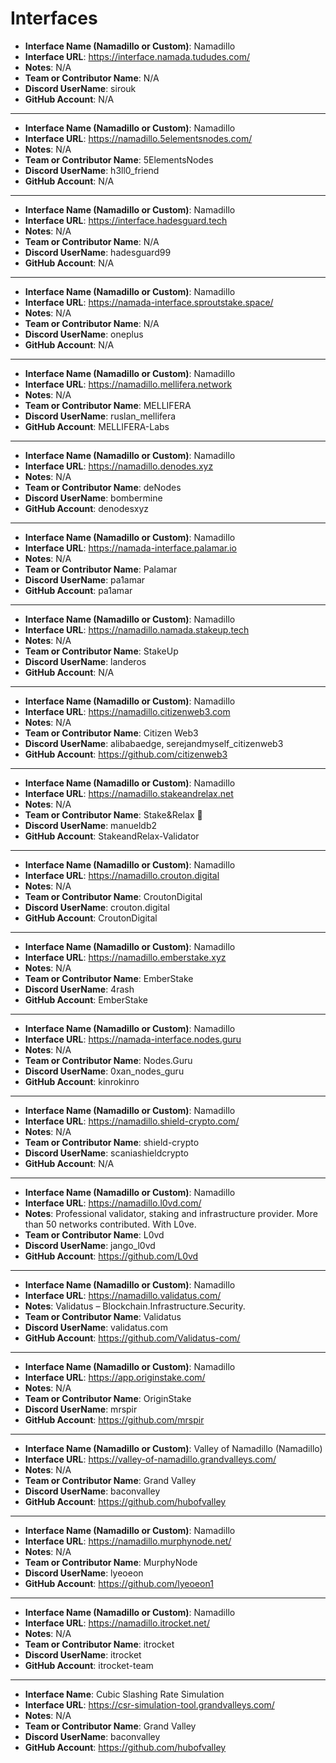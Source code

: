 # Interfaces

- **Interface Name (Namadillo or Custom)**: Namadillo
- **Interface URL**: https://interface.namada.tududes.com/
- **Notes**: N/A
- **Team or Contributor Name**: N/A
- **Discord UserName**: sirouk
- **GitHub Account**: N/A

---
- **Interface Name (Namadillo or Custom)**: Namadillo
- **Interface URL**: https://namadillo.5elementsnodes.com/
- **Notes**: N/A
- **Team or Contributor Name**: 5ElementsNodes
- **Discord UserName**: h3ll0_friend
- **GitHub Account**: N/A

---
- **Interface Name (Namadillo or Custom)**: Namadillo
- **Interface URL**: https://interface.hadesguard.tech
- **Notes**: N/A
- **Team or Contributor Name**: N/A
- **Discord UserName**: hadesguard99
- **GitHub Account**: N/A

---
- **Interface Name (Namadillo or Custom)**: Namadillo
- **Interface URL**: https://namada-interface.sproutstake.space/
- **Notes**: N/A
- **Team or Contributor Name**: N/A
- **Discord UserName**: oneplus
- **GitHub Account**: N/A

---
- **Interface Name (Namadillo or Custom)**: Namadillo
- **Interface URL**: https://namadillo.mellifera.network
- **Notes**: N/A
- **Team or Contributor Name**: MELLIFERA
- **Discord UserName**: ruslan_mellifera
- **GitHub Account**: MELLIFERA-Labs

---
- **Interface Name (Namadillo or Custom)**: Namadillo
- **Interface URL**: https://namadillo.denodes.xyz
- **Notes**: N/A
- **Team or Contributor Name**: deNodes
- **Discord UserName**: bombermine
- **GitHub Account**: denodesxyz

---
- **Interface Name (Namadillo or Custom)**: Namadillo
- **Interface URL**: https://namada-interface.palamar.io
- **Notes**: N/A
- **Team or Contributor Name**: Palamar
- **Discord UserName**: pa1amar
- **GitHub Account**: pa1amar

---
- **Interface Name (Namadillo or Custom)**: Namadillo
- **Interface URL**: https://namadillo.namada.stakeup.tech
- **Notes**: N/A
- **Team or Contributor Name**: StakeUp
- **Discord UserName**: landeros
- **GitHub Account**: N/A

---
- **Interface Name (Namadillo or Custom)**: Namadillo
- **Interface URL**: https://namadillo.citizenweb3.com
- **Notes**: N/A
- **Team or Contributor Name**: Citizen Web3
- **Discord UserName**: alibabaedge, serejandmyself_citizenweb3
- **GitHub Account**: https://github.com/citizenweb3

---
- **Interface Name (Namadillo or Custom)**: Namadillo
- **Interface URL**: https://namadillo.stakeandrelax.net
- **Notes**: N/A
- **Team or Contributor Name**: Stake&Relax 🦥
- **Discord UserName**: manueldb2
- **GitHub Account**: StakeandRelax-Validator

---
- **Interface Name (Namadillo or Custom)**: Namadillo
- **Interface URL**: https://namadillo.crouton.digital
- **Notes**: N/A
- **Team or Contributor Name**: CroutonDigital
- **Discord UserName**: crouton.digital
- **GitHub Account**: CroutonDigital

---
- **Interface Name (Namadillo or Custom)**: Namadillo
- **Interface URL**: https://namadillo.emberstake.xyz
- **Notes**: N/A
- **Team or Contributor Name**: EmberStake
- **Discord UserName**: 4rash
- **GitHub Account**: EmberStake

---
- **Interface Name (Namadillo or Custom)**: Namadillo
- **Interface URL**: https://namada-interface.nodes.guru
- **Notes**: N/A
- **Team or Contributor Name**: Nodes.Guru
- **Discord UserName**: 0xan_nodes_guru
- **GitHub Account**: kinrokinro

---
- **Interface Name (Namadillo or Custom)**: Namadillo
- **Interface URL**: https://namadillo.shield-crypto.com/
- **Notes**: N/A
- **Team or Contributor Name**: shield-crypto
- **Discord UserName**: scaniashieldcrypto
- **GitHub Account**: N/A

---
- **Interface Name (Namadillo or Custom)**: Namadillo
- **Interface URL**: https://namadillo.l0vd.com/
- **Notes**: Professional validator, staking and infrastructure provider. More than 50 networks contributed. With L0ve.
- **Team or Contributor Name**: L0vd
- **Discord UserName**: jango_l0vd
- **GitHub Account**: https://github.com/L0vd

---
- **Interface Name (Namadillo or Custom)**: Namadillo
- **Interface URL**: https://namadillo.validatus.com/
- **Notes**: Validatus – Blockchain.Infrastructure.Security.
- **Team or Contributor Name**: Validatus
- **Discord UserName**: validatus.com
- **GitHub Account**: https://github.com/Validatus-com/

---
- **Interface Name (Namadillo or Custom)**: Namadillo
- **Interface URL**: https://app.originstake.com/
- **Notes**: N/A
- **Team or Contributor Name**: OriginStake
- **Discord UserName**: mrspir
- **GitHub Account**: https://github.com/mrspir

---
- **Interface Name (Namadillo or Custom)**: Valley of Namadillo (Namadillo)
- **Interface URL**: https://valley-of-namadillo.grandvalleys.com/
- **Notes**: N/A
- **Team or Contributor Name**: Grand Valley
- **Discord UserName**: baconvalley
- **GitHub Account**: https://github.com/hubofvalley

---
- **Interface Name (Namadillo or Custom)**: Namadillo
- **Interface URL**: https://namadillo.murphynode.net/
- **Notes**: N/A
- **Team or Contributor Name**: MurphyNode
- **Discord UserName**: lyeoeon
- **GitHub Account**: https://github.com/lyeoeon1

---
- **Interface Name (Namadillo or Custom)**: Namadillo
- **Interface URL**: https://namadillo.itrocket.net/
- **Notes**: N/A
- **Team or Contributor Name**: itrocket
- **Discord UserName**: itrocket
- **GitHub Account**: itrocket-team

---
- **Interface Name**: Cubic Slashing Rate Simulation
- **Interface URL**: https://csr-simulation-tool.grandvalleys.com/
- **Notes**: N/A
- **Team or Contributor Name**: Grand Valley
- **Discord UserName**: baconvalley
- **GitHub Account**: https://github.com/hubofvalley

